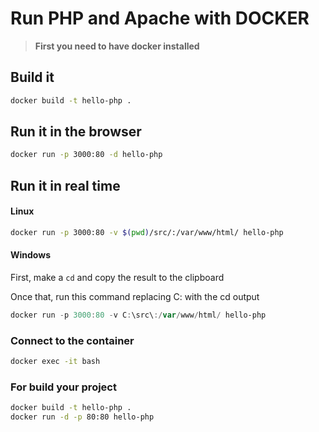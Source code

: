 # Run PHP and Apache with DOCKER

> **First you need to have docker installed**

## Build it

```bash
docker build -t hello-php .
```

## Run it in the browser

```bash
docker run -p 3000:80 -d hello-php
```

## Run it in real time

#### Linux

```bash
docker run -p 3000:80 -v $(pwd)/src/:/var/www/html/ hello-php
```

#### Windows

First, make a `cd` and copy the result to the clipboard

Once that, run this command replacing C: with the cd output

```powershell
docker run -p 3000:80 -v C:\src\:/var/www/html/ hello-php
```

### Connect to the container

```bash
docker exec -it bash
```

### For build your project

```bash
docker build -t hello-php .
docker run -d -p 80:80 hello-php
```
